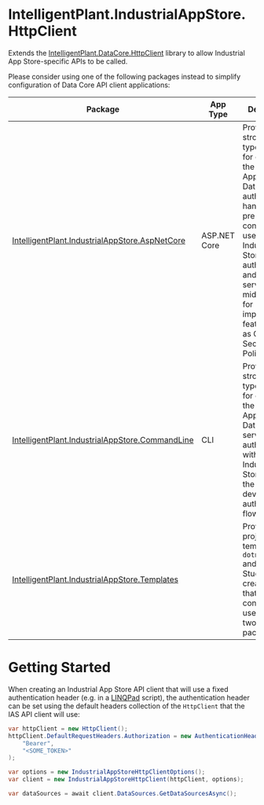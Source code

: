 # IntelligentPlant.IndustrialAppStore.HttpClient

Extends the [IntelligentPlant.DataCore.HttpClient](https://www.nuget.org/packages/IntelligentPlant.DataCore.HttpClient) library to allow Industrial App Store-specific APIs to be called.

Please consider using one of the following packages instead to simplify configuration of Data Core API client applications:

| Package | App Type | Description |
|---------|----------|-------------|
| [IntelligentPlant.IndustrialAppStore.AspNetCore](https://www.nuget.org/packages/IntelligentPlant.IndustrialAppStore.AspNetCore) | ASP.NET Core | Provides a strongly-typed client for querying the Industrial App Store Data API, an authentication handler that is pre-configured to use the Industrial App Store for authentication, and additional services and middlewares for implementing features such as Content Security Policies. |
| [IntelligentPlant.IndustrialAppStore.CommandLine](https://www.nuget.org/packages/IntelligentPlant.IndustrialAppStore.CommandLine) | CLI | Provides a strongly-typed client for querying the Industrial App Store Data API, and services for authenticating with the Industrial App Store using the OAuth 2.0 device code authorization flow. |
| [IntelligentPlant.IndustrialAppStore.Templates](https://www.nuget.org/packages/IntelligentPlant.IndustrialAppStore.Templates) | | Provides project templates for `dotnet new` and Visual Studio for creating apps that are pre-configured to use one of the two above packages. |


# Getting Started

When creating an Industrial App Store API client that will use a fixed authentication header (e.g. in a [LINQPad](https://www.linqpad.net/) script), the authentication header can be set using the default headers collection of the `HttpClient` that the IAS API client will use:

```csharp
var httpClient = new HttpClient();
httpClient.DefaultRequestHeaders.Authorization = new AuthenticationHeaderValue(
    "Bearer",
    "<SOME_TOKEN>"
);

var options = new IndustrialAppStoreHttpClientOptions();
var client = new IndustrialAppStoreHttpClient(httpClient, options);

var dataSources = await client.DataSources.GetDataSourcesAsync();
